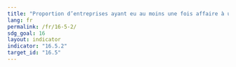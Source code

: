```yaml
---
title: "Proportion d’entreprises ayant eu au moins une fois affaire à un agent public auquel elles ont versé un pot‑de‑vin ou qui leur a demandé un pot‑de‑vin au cours des 12 mois précéden"
lang: fr
permalink: /fr/16-5-2/
sdg_goal: 16
layout: indicator
indicator: "16.5.2"
target_id: "16.5"
---
```


